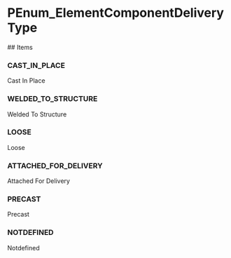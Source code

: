 # PEnum_ElementComponentDeliveryType

<!-- end of definition -->## Items

### CAST_IN_PLACE
Cast In Place

### WELDED_TO_STRUCTURE
Welded To Structure

### LOOSE
Loose

### ATTACHED_FOR_DELIVERY
Attached For Delivery

### PRECAST
Precast

### NOTDEFINED
Notdefined
